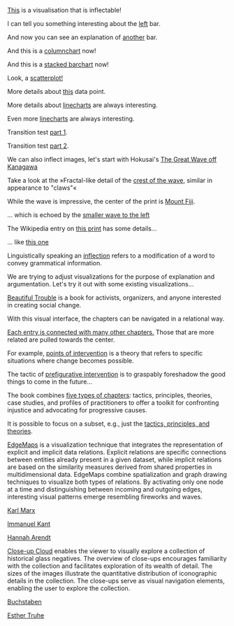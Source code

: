 

[This](vis/index.html) is a visualisation that is inflectable!

I can tell you something interesting about the [left](vis/index.html#vis=barchart&col=%2300F05E&yax=0;107.8&line=A;0;I;0.9;65.8;0;66.3;0&ann=C%3B0.5%3B97.3%3B0%3Ba%3A%20D%0Ab%3A%2091&high=D;91) bar.

And now you can see an explanation of [another](vis/index.html#vis=barchart&col=%2300F05E&yax=0;139.5&line=,A;0.1;I;0.9;60.3;0;60.3;0&ann=G%3B0.8%3B103%3B0%3Ba%3A%20H%0Ab%3A%2087&high=H;87) bar.


And this is a [columnchart](vis/index.html#vis=columnchart&col=%23d08120&xax=0;23952095.8&line=8203592.8;0;11916167.7;0;75;0.3;85;0.4&ann=15568862.3%3B0%3B90%3B0.4%3Bpopulation%3A%208977000&high=8977000;70) now!

And this is a [stacked barchart](vis/index.html#vis=stacked_barchart) now!

Look, a [scatterplot!](vis/index.html#vis=scatterplot&col=%2300F05E&yax=4.5;54.5&xax=20.36;259.86&line=&ann=153.3%3B0%3B34.3%3B0%3B132&high=132;32.7)

More details about [this](vis/index.html#vis=scatterplot&col=%23d08120&yax=12.58;40.18&xax=46.88;179.38&line=&ann=127.5%3B0%3B27.8%3B0%3B115&high=115;28.8) data point.

More details about [linecharts](vis/index.html#vis=linechart&col=%2300F05E&yax=92;892&xax=2004.82;2010.42&line=&ann=&high=2008.54;473.04) are always interesting.

Even more [linecharts](vis/index.html#vis=linechart&col=%2300F05E&yax=229.7;731.31&xax=2006.47;2010&line=&ann=&high=2008.54;473.04) are always interesting.

Transition test [part 1](vis/index.html#vis=linechart&col=%2300F05E&yax=249.77;751.38&xax=2006.29;2009.82&line=2009.504625;0;2008.60;0;343.8;0;577.1;0&ann=2008.96%3B0%3B603.4%3B0%3B2007.62%0A525.07&high=2007.31;484.30).

Transition test [part 2](vis/index.html#vis=linechart&col=%2300F05E&yax=230.36;837.31&xax=2006.64;2010.91&line=2007.06;0;2008.81;0;623.4;0;732.6;0,2007.56;0;2009.34;0;371.5;0;593;0&ann=2008.2821549999999%3B0%3B345.4%3B0%3Binput&high=2009.46;423.79).


We can also inflect images, let's start with Hokusai's 
[The Great Wave off Kanagawa](img/#https://upload.wikimedia.org/wikipedia/commons/b/b3/Katsushika_Hokusai_-_Thirty-Six_Views_of_Mount_Fuji-_The_Great_Wave_Off_the_Coast_of_Kanagawa_-_Google_Art_Project.jpg) 

Take a look at the »Fractal-like detail of the [crest of the wave](img/#738,-5,2925,1868&00a3d7&1320,283,2548,1350&&https://upload.wikimedia.org/wikipedia/commons/b/b3/Katsushika_Hokusai_-_Thirty-Six_Views_of_Mount_Fuji-_The_Great_Wave_Off_the_Coast_of_Kanagawa_-_Google_Art_Project.jpg), similar in appearance to "claws"«

While the wave is impressive, the center of the print is [Mount Fiji](img/#1528,794,3670,2452&ff9300&&2287,1511,2567,1848,2460,1814,2569,1849,2569,1849,2563,1744,2769,1296,2697,1730,2626,1567,2681,1756,2825,1626,2681,1753,3115,1671,2854,1844,2890,1645,2825,1854,2825,1861,3053,1851&https://upload.wikimedia.org/wikipedia/commons/b/b3/Katsushika_Hokusai_-_Thirty-Six_Views_of_Mount_Fuji-_The_Great_Wave_Off_the_Coast_of_Kanagawa_-_Google_Art_Project.jpg).

... which is echoed by the [smaller wave to the left](img/#322,972,3384,3342&ff40ff&632,1569,2257,2706,2361,1752,2898,2192&&https://upload.wikimedia.org/wikipedia/commons/b/b3/Katsushika_Hokusai_-_Thirty-Six_Views_of_Mount_Fuji-_The_Great_Wave_Off_the_Coast_of_Kanagawa_-_Google_Art_Project.jpg)



The Wikipedia entry on [this print](https://en.wikipedia.org/wiki/The_Great_Wave_off_Kanagawa) has some details...

... like [this one](https://en.wikipedia.org/wiki/The_Great_Wave_off_Kanagawa#Sea_and_waves)

Linguistically speaking an [inflection](https://en.wiktionary.org/wiki/inflection) refers to a modification of a word to convey grammatical information.

We are trying to adjust visualizations for the purpose of explanation and argumentation. Let's try it out with some existing visualizations…

[Beautiful Trouble](https://mariandoerk.de/monadicexploration/demo/#-1:00000) is a book for activists, organizers, and anyone interested in creating social change.

With this visual interface, the chapters can be navigated in a relational way.

[Each entry is connected with many other chapters.](https://mariandoerk.de/monadicexploration/demo/#200158:00000) Those that are more related are pulled towards the center.

For example, [points of intervention](https://mariandoerk.de/monadicexploration/demo/#300204:00000) is a theory that refers to specific situations where change becomes possible.

The tactic of [prefigurative intervention](https://mariandoerk.de/monadicexploration/demo/#100239:00000) is to graspably foreshadow the good things to come in the future…

The book combines [five types of chapters](https://mariandoerk.de/monadicexploration/demo/#-1:00000): tactics, principles, theories, case studies, and profiles of practitioners to offer a toolkit for confronting injustice and advocating for progressive causes.

It is possible to focus on a subset, e.g., just the [tactics, principles, and theories](https://mariandoerk.de/monadicexploration/demo/#-1:00011).

[EdgeMaps](https://mariandoerk.de/edgemaps/demo/#phils;map;;) is a visualization technique that integrates the representation of explicit and implicit data relations. Explicit relations are specific connections between entities already present in a given dataset, while implicit relations are based on the similarity measures derived from shared properties in multidimensional data. EdgeMaps combine spatialization and graph drawing techniques to visualize both types of relations. By activating only one node at a time and distinguishing between incoming and outgoing edges, interesting visual patterns emerge resembling fireworks and waves.

[Karl Marx](https://mariandoerk.de/edgemaps/demo/#phils;map;;/en/karl_marx)

[Immanuel Kant](https://mariandoerk.de/edgemaps/demo/#phils;map;;/en/immanuel_kant)

[Hannah Arendt](https://mariandoerk.de/edgemaps/demo/#phils;map;;/en/hannah_arendt)

[Close-up Cloud](https://uclab.fh-potsdam.de/closeupcloud/#/viz) enables the viewer to visually explore a collection of historical glass negatives. The overview of close-ups encourages familiarity with the collection and facilitates exploration of its wealth of detail. The sizes of the images illustrate the quantitative distribution of iconographic details in the collection. The close-ups serve as visual navigation elements, enabling the user to explore the collection.

[Buchstaben](https://uclab.fh-potsdam.de/closeupcloud/#/viz/tag/Buchstaben,%20Alphabet,%20Schrift)

[Esther Truhe](https://uclab.fh-potsdam.de/closeupcloud/#/viz/detail/P2017.3.212)